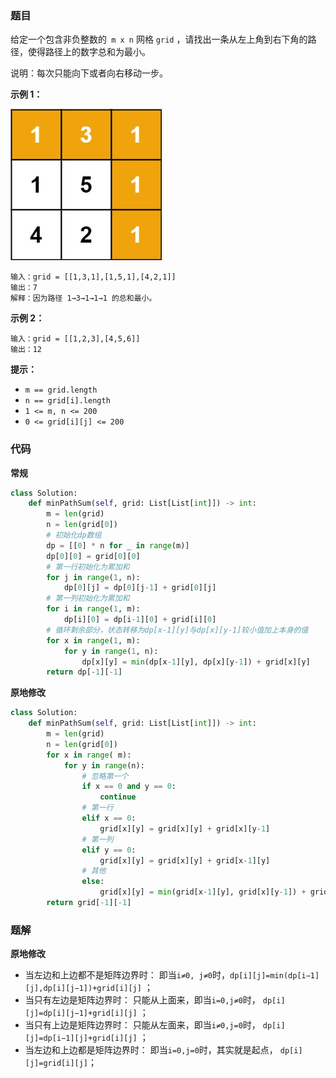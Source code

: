 ### 题目

给定一个包含非负整数的` m x n` 网格 `grid` ，请找出一条从左上角到右下角的路径，使得路径上的数字总和为最小。

说明：每次只能向下或者向右移动一步。

**示例 1：**

![img](./images/64-1.jpg)

```
输入：grid = [[1,3,1],[1,5,1],[4,2,1]]
输出：7
解释：因为路径 1→3→1→1→1 的总和最小。
```

**示例 2：**

```
输入：grid = [[1,2,3],[4,5,6]]
输出：12
``` 

**提示：**

- `m == grid.length`
- `n == grid[i].length`
- `1 <= m, n <= 200`
- `0 <= grid[i][j] <= 200`


### 代码

**常规**

```python
class Solution:
    def minPathSum(self, grid: List[List[int]]) -> int:
        m = len(grid)
        n = len(grid[0])
        # 初始化dp数组
        dp = [[0] * n for _ in range(m)]
        dp[0][0] = grid[0][0]
        # 第一行初始化为累加和
        for j in range(1, n):
            dp[0][j] = dp[0][j-1] + grid[0][j]
        # 第一列初始化为累加和
        for i in range(1, m):
            dp[i][0] = dp[i-1][0] + grid[i][0]
        # 循环剩余部分，状态转移为dp[x-1][y]与dp[x][y-1]较小值加上本身的值
        for x in range(1, m):
            for y in range(1, n):
                dp[x][y] = min(dp[x-1][y], dp[x][y-1]) + grid[x][y]
        return dp[-1][-1]
```

**原地修改**

```python
class Solution:
    def minPathSum(self, grid: List[List[int]]) -> int:
        m = len(grid)
        n = len(grid[0])
        for x in range( m):
            for y in range(n):
                # 忽略第一个
                if x == 0 and y == 0:
                    continue
                # 第一行
                elif x == 0:
                    grid[x][y] = grid[x][y] + grid[x][y-1]
                # 第一列
                elif y == 0:
                    grid[x][y] = grid[x][y] + grid[x-1][y]
                # 其他
                else:
                    grid[x][y] = min(grid[x-1][y], grid[x][y-1]) + grid[x][y]
        return grid[-1][-1]
```

### 题解

**原地修改**

- 当左边和上边都不是矩阵边界时： 即当`i≠0, j≠0`时，`dp[i][j]=min(dp[i−1][j],dp[i][j−1])+grid[i][j]` ；
- 当只有左边是矩阵边界时： 只能从上面来，即当`i=0,j≠0`时， `dp[i][j]=dp[i][j−1]+grid[i][j]` ；
- 当只有上边是矩阵边界时： 只能从左面来，即当`i≠0,j=0`时， `dp[i][j]=dp[i−1][j]+grid[i][j]` ；
- 当左边和上边都是矩阵边界时： 即当`i=0,j=0`时，其实就是起点， `dp[i][j]=grid[i][j]`；

